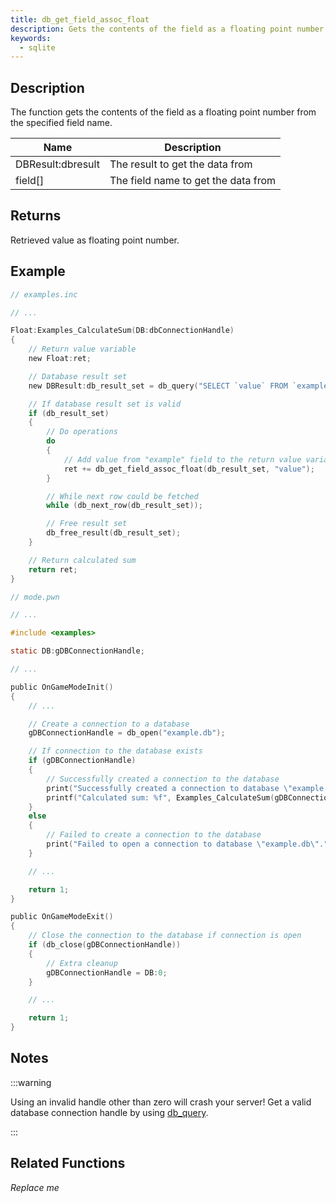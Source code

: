 ```yaml
---
title: db_get_field_assoc_float
description: Gets the contents of the field as a floating point number with the specified field name.
keywords:
  - sqlite
---
```


<LowercaseNote />

## Description

The function gets the contents of the field as a floating point number from the specified field name.

| Name              | Description                         |
| ----------------- | ----------------------------------- |
| DBResult:dbresult | The result to get the data from     |
| field[]           | The field name to get the data from |

## Returns

Retrieved value as floating point number.

## Example

```c
// examples.inc

// ...

Float:Examples_CalculateSum(DB:dbConnectionHandle)
{
    // Return value variable
    new Float:ret;

    // Database result set
    new DBResult:db_result_set = db_query("SELECT `value` FROM `examples`");

    // If database result set is valid
    if (db_result_set)
    {
        // Do operations
        do
        {
            // Add value from "example" field to the return value variable
            ret += db_get_field_assoc_float(db_result_set, "value");
        }

        // While next row could be fetched
        while (db_next_row(db_result_set));

        // Free result set
        db_free_result(db_result_set);
    }

    // Return calculated sum
    return ret;
}
```

```c
// mode.pwn

// ...

#include <examples>

static DB:gDBConnectionHandle;

// ...

public OnGameModeInit()
{
    // ...

    // Create a connection to a database
    gDBConnectionHandle = db_open("example.db");

    // If connection to the database exists
    if (gDBConnectionHandle)
    {
        // Successfully created a connection to the database
        print("Successfully created a connection to database \"example.db\".");
        printf("Calculated sum: %f", Examples_CalculateSum(gDBConnectionHandle));
    }
    else
    {
        // Failed to create a connection to the database
        print("Failed to open a connection to database \"example.db\".");
    }

    // ...

    return 1;
}

public OnGameModeExit()
{
    // Close the connection to the database if connection is open
    if (db_close(gDBConnectionHandle))
    {
        // Extra cleanup
        gDBConnectionHandle = DB:0;
    }

    // ...

    return 1;
}
```

## Notes

:::warning

Using an invalid handle other than zero will crash your server! Get a valid database connection handle by using [db_query](db_query).

:::

## Related Functions

_Replace me_
